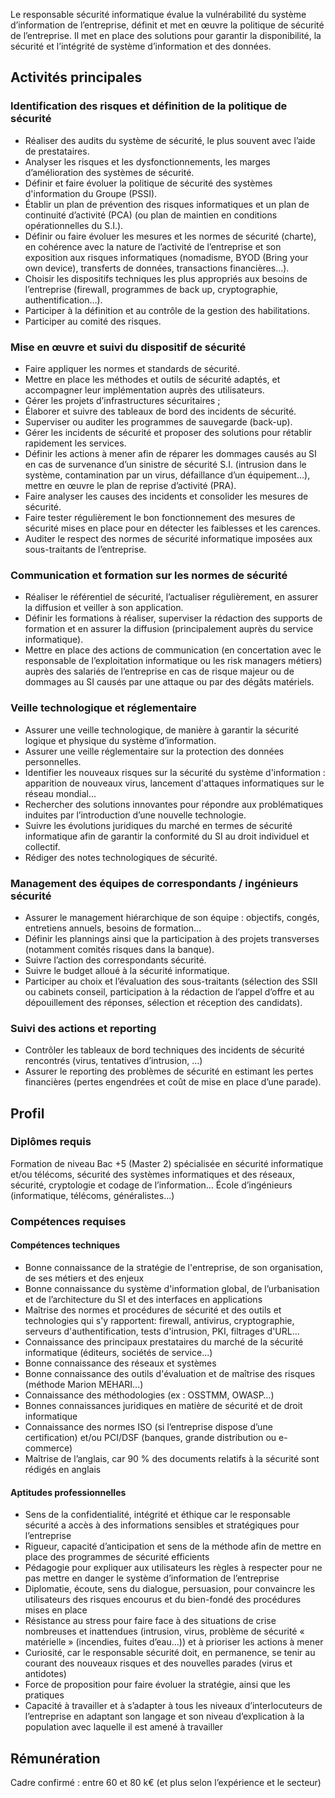 Le responsable sécurité informatique évalue la vulnérabilité du système d’information de l’entreprise, définit et met en œuvre la politique de sécurité de l’entreprise. Il met en place des solutions pour garantir la disponibilité, la sécurité et l’intégrité de système d’information et des données.

## Activités principales

### Identification des risques et définition de la politique de sécurité

- Réaliser des audits du système de sécurité, le plus souvent avec l’aide de prestataires.
- Analyser les risques et les dysfonctionnements, les marges d’amélioration des systèmes de sécurité.
- Définir et faire évoluer la politique de sécurité des systèmes d'information du Groupe (PSSI).
- Établir un plan de prévention des risques informatiques et un plan de continuité d’activité (PCA) (ou plan de maintien en conditions opérationnelles du S.I.).
- Définir ou faire évoluer les mesures et les normes de sécurité (charte), en cohérence avec la nature de l’activité de l’entreprise et son exposition aux risques informatiques (nomadisme, BYOD (Bring your own device), transferts de données, transactions financières…).
- Choisir les dispositifs techniques les plus appropriés aux besoins de l’entreprise (firewall, programmes de back up, cryptographie, authentification…).
- Participer à la définition et au contrôle de la gestion des habilitations.
- Participer au comité des risques.

### Mise en œuvre et suivi du dispositif de sécurité

- Faire appliquer les normes et standards de sécurité.
- Mettre en place les méthodes et outils de sécurité adaptés, et accompagner leur implémentation auprès des utilisateurs.
- Gérer les projets d’infrastructures sécuritaires ;
- Élaborer et suivre des tableaux de bord des incidents de sécurité.
- Superviser ou auditer les programmes de sauvegarde (back-up).
- Gérer les incidents de sécurité et proposer des solutions pour rétablir rapidement les services.
- Définir les actions à mener afin de réparer les dommages causés au SI en cas de survenance d’un sinistre de sécurité S.I. (intrusion dans le système, contamination par un virus, défaillance d’un équipement…), mettre en œuvre le plan de reprise d’activité (PRA).
- Faire analyser les causes des incidents et consolider les mesures de sécurité.
- Faire tester régulièrement le bon fonctionnement des mesures de sécurité mises en place pour en détecter les faiblesses et les carences.
- Auditer le respect des normes de sécurité informatique imposées aux sous-traitants de l’entreprise.

### Communication et formation sur les normes de sécurité

- Réaliser le référentiel de sécurité, l’actualiser régulièrement, en assurer la diffusion et veiller à son application.
- Définir les formations à réaliser, superviser la rédaction des supports de formation et en assurer la diffusion (principalement auprès du service informatique).
- Mettre en place des actions de communication (en concertation avec le responsable de l’exploitation informatique ou les risk managers métiers) auprès des salariés de l’entreprise en cas de risque majeur ou de dommages au SI causés par une attaque ou par des dégâts matériels.

### Veille technologique et réglementaire 

- Assurer une veille technologique, de manière à garantir la sécurité logique et physique du système d’information.
- Assurer une veille réglementaire sur la protection des données personnelles.
- Identifier les nouveaux risques sur la sécurité du système d'information : apparition de nouveaux virus, lancement d'attaques informatiques sur le réseau mondial...
- Rechercher des solutions innovantes pour répondre aux problématiques induites par l’introduction d’une nouvelle technologie.
- Suivre les évolutions juridiques du marché en termes de sécurité informatique afin de garantir la conformité du SI au droit individuel et collectif.
- Rédiger des notes technologiques de sécurité.

### Management des équipes de correspondants / ingénieurs sécurité

- Assurer le management hiérarchique de son équipe : objectifs, congés, entretiens annuels, besoins de formation…
- Définir les plannings ainsi que la participation à des projets transverses (notamment comités risques dans la banque).
- Suivre l’action des correspondants sécurité.
- Suivre le budget alloué à la sécurité informatique.
- Participer au choix et l’évaluation des sous-traitants (sélection des SSII ou cabinets conseil, participation à la rédaction de l’appel d’offre et au dépouillement des réponses, sélection et réception des candidats).

### Suivi des actions et reporting 

- Contrôler les tableaux de bord techniques des incidents de sécurité rencontrés (virus, tentatives d’intrusion, …)
- Assurer le reporting des problèmes de sécurité en estimant les pertes financières (pertes engendrées et coût de mise en place d’une parade).

## Profil

### Diplômes requis 

Formation de niveau Bac +5 (Master 2) spécialisée en sécurité informatique et/ou télécoms, sécurité des systèmes informatiques et des réseaux, sécurité, cryptologie et codage de l’information…
École d’ingénieurs (informatique, télécoms, généralistes...)

### Compétences requises 

#### Compétences techniques

- Bonne connaissance de la stratégie de l'entreprise, de son organisation, de ses métiers et des enjeux
- Bonne connaissance du système d'information global, de l’urbanisation et de l’architecture du SI et des interfaces en applications
- Maîtrise des normes et procédures de sécurité et des outils et technologies qui s'y rapportent: firewall, antivirus, cryptographie, serveurs d'authentification, tests d'intrusion, PKI, filtrages d'URL...
- Connaissance des principaux prestataires du marché de la sécurité informatique (éditeurs, sociétés de service...)
- Bonne connaissance des réseaux et systèmes
- Bonne connaissance des outils d'évaluation et de maîtrise des risques (méthode Marion MEHARI…)
- Connaissance des méthodologies (ex : OSSTMM, OWASP…)
- Bonnes connaissances juridiques en matière de sécurité et de droit informatique
- Connaissance des normes ISO (si l’entreprise dispose d’une certification) et/ou PCI/DSF (banques, grande distribution ou e-commerce)
- Maîtrise de l’anglais, car 90 % des documents relatifs à la sécurité sont rédigés en anglais

#### Aptitudes professionnelles 

- Sens de la confidentialité, intégrité et éthique car le responsable sécurité a accès à des informations sensibles et stratégiques pour l’entreprise
- Rigueur, capacité d’anticipation et sens de la méthode afin de mettre en place des programmes de sécurité efficients
- Pédagogie pour expliquer aux utilisateurs les règles à respecter pour ne pas mettre en danger le système d’information de l’entreprise
- Diplomatie, écoute, sens du dialogue, persuasion, pour convaincre les utilisateurs des risques encourus et du bien-fondé des procédures mises en place
- Résistance au stress pour faire face à des situations de crise nombreuses et inattendues (intrusion, virus, problème de sécurité « matérielle » (incendies, fuites d’eau…)) et à prioriser les actions à mener
- Curiosité, car le responsable sécurité doit, en permanence, se tenir au courant des nouveaux risques et des nouvelles parades (virus et antidotes)
- Force de proposition pour faire évoluer la stratégie, ainsi que les pratiques
- Capacité à travailler et à s’adapter à tous les niveaux d’interlocuteurs de l’entreprise en adaptant son langage et son niveau d’explication à la population avec laquelle il est amené à travailler

## Rémunération

Cadre confirmé : entre 60 et 80 k€ (et plus selon l’expérience et le secteur)